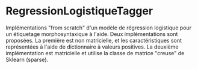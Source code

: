 # RegressionLogistiqueTagger
Implémentations "from scratch" d'un modèle de régression logistique pour un étiquetage morphosyntaxique à l'aide. Deux implémentations sont proposées. La première est non matricielle, et les caractéristiques sont représentées à l'aide de dictionnaire à valeurs positives. La deuxième implémentation est matricielle et utilise la classe de matrice "creuse" de Sklearn (sparse).  
